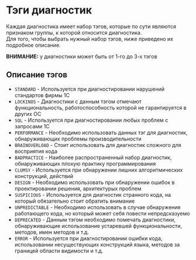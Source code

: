 # Тэги диагностик

Каждая диагностика имеет набор тэгов, которые по сути являются признаком группы, к которой относится диагностика.  
Для того, чтобы выбрать нужный набор тэгов, ниже приведено их подробное описание.

**ВНИМАНИЕ:** у диагностики может быть от 1-го до 3-х тэгов

## Описание тэгов

- `STANDARD` - Используется при диагностировании нарушений стандартов фирмы 1С
- `LOCKINOS` - Диагностики с данным тэгом отмечают функциональность, работоспособность которой не гарантируется в других ОС
- `SQL` - Используется при диагностировании любых проблем с запросами 1С
- `PERFORMANCE` - Необходимо использовать данных тэг для диагностик, обнаруживающих проблемы производительности
- `BRAINOVERLOAD` - Стоит использовать для диагностик сложного для восприятия кода
- `BADPRACTICE` - Наиболее распространенный набор диагностик, обнаруживающих плохую практику программирования
- `CLUMSY` - Используется при обнаружении лишних алгоритмических конструкций, действий
- `DESIGN` - Необходимо использовать при обнаружении ошибок в проектировании решения, архитектурых проблем
- `SUSPICIOUS` - Используется для диагностик странного кода, на который обязательно стоит обратить внимание
- `UNPREDICTABLE` - Необходимо использовать в случае обнаружения работающего кода, но который может себя повести непредсказуемо
- `DEPRECATED` - Данным тэгом необходимо помечать диагностики, обнаруживающие использование устаревшей функциональности, методов, имен методов и т.д.
- `ERROR` - Используется при диагностировании ошибки кода, использовании несуществующих конструкций языка, методов за границей области видимости и т.д.
